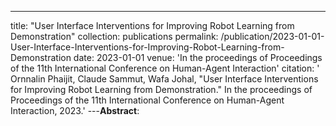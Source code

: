---
title: "User Interface Interventions for Improving Robot Learning from Demonstration"
collection: publications
permalink: /publication/2023-01-01-User-Interface-Interventions-for-Improving-Robot-Learning-from-Demonstration
date: 2023-01-01
venue: 'In the proceedings of Proceedings of the 11th International Conference on Human-Agent Interaction'
citation: ' Ornnalin Phaijit,  Claude Sammut,  Wafa Johal, &quot;User Interface Interventions for Improving Robot Learning from Demonstration.&quot; In the proceedings of Proceedings of the 11th International Conference on Human-Agent Interaction, 2023.'
---**Abstract**: